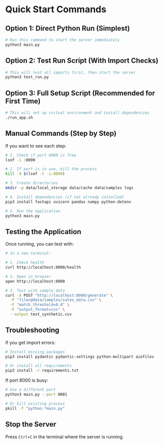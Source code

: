 # Quick Start Commands

## Option 1: Direct Python Run (Simplest)
```bash
# Run this command to start the server immediately
python3 main.py
```

## Option 2: Test Run Script (With Import Checks)
```bash
# This will test all imports first, then start the server
python3 test_run.py
```

## Option 3: Full Setup Script (Recommended for First Time)
```bash
# This will set up virtual environment and install dependencies
./run_app.sh
```

## Manual Commands (Step by Step)

If you want to see each step:

```bash
# 1. Check if port 8000 is free
lsof -i :8000

# 2. If port is in use, kill the process
kill -9 $(lsof -t -i:8000)

# 3. Create directories
mkdir -p data/local_storage data/cache data/samples logs

# 4. Install dependencies (if not already installed)
pip3 install fastapi uvicorn pandas numpy python-dotenv

# 5. Run the application
python3 main.py
```

## Testing the Application

Once running, you can test with:

```bash
# In a new terminal:

# 1. Check health
curl http://localhost:8000/health

# 2. Open in browser
open http://localhost:8000

# 3. Test with sample data
curl -X POST "http://localhost:8000/generate" \
  -F "file=@data/samples/sales_data.csv" \
  -F "match_threshold=0.8" \
  -F "output_format=csv" \
  --output test_synthetic.csv
```

## Troubleshooting

If you get import errors:
```bash
# Install missing packages
pip3 install pydantic pydantic-settings python-multipart aiofiles

# Or install all requirements
pip3 install -r requirements.txt
```

If port 8000 is busy:
```bash
# Use a different port
python3 main.py --port 8001

# Or kill existing process
pkill -f "python.*main.py"
```

## Stop the Server
Press `Ctrl+C` in the terminal where the server is running.